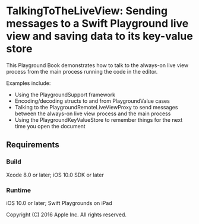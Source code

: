 # TalkingToTheLiveView: Sending messages to a Swift Playground live view and saving data to its key-value store

This Playground Book demonstrates how to talk to the always-on live view process from the main process running the code in the editor.

Examples include:

  - Using the PlaygroundSupport framework
  - Encoding/decoding structs to and from PlaygroundValue cases
  - Talking to the PlaygroundRemoteLiveViewProxy to send messages between the always-on live view process and the main process
  - Using the PlaygroundKeyValueStore to remember things for the next time you open the document

## Requirements

### Build

Xcode 8.0 or later; iOS 10.0 SDK or later

### Runtime

iOS 10.0 or later; Swift Playgrounds on iPad

Copyright (C) 2016 Apple Inc. All rights reserved.

